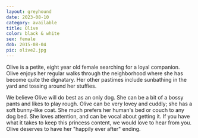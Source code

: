 ```yaml
---
layout: greyhound
date: 2023-08-10
category: available
title: Olive
color: black & white
sex: female
dob: 2015-08-04
pic: olive2.jpg
---
```

Olive is a petite, eight year old female searching for a loyal companion. Olive enjoys her regular walks through the neighborhood where she has become quite the dignatary. Her other pastimes include sunbathing in the yard and tossing around her stuffies.

We believe Olive will do best as an only dog. She can be a bit of a bossy pants and likes to play rough.  Olive can be very lovey and cuddly; she has a soft bunny-like coat. She much prefers her human's bed or couch to any dog bed. She loves attention, and can be vocal about getting it. If you have what it takes to keep this princess content, we would love to hear from you. Olive deserves to have her "happily ever after" ending.
